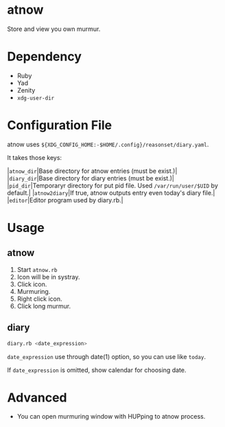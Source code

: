 # atnow

Store and view you own murmur.

# Dependency

* Ruby
* Yad
* Zenity
* `xdg-user-dir`

# Configuration File

atnow uses `${XDG_CONFIG_HOME:-$HOME/.config}/reasonset/diary.yaml`.

It takes those keys:

|`atnow_dir`|Base directory for atnow entries (must be exist.)|
|`diary_dir`|Base directory for diary entries (must be exist.)|
|`pid_dir`|Temporaryr directory for put pid file. Used `/var/run/user/$UID` by default.|
|`atnow2diary`|If true, atnow outputs entry even today's diary file.|
|`editor`|Editor program used by diary.rb.|

# Usage

## atnow

1. Start `atnow.rb`
2. Icon will be in systray.
3. Click icon.
4. Murmuring.
5. Right click icon.
6. Click long murmur.

## diary

```bash
diary.rb <date_expression>
```

`date_expression` use through date(1) option, so you can use like `today`.

If `date_expression` is omitted, show calendar for choosing date.

# Advanced

* You can open murmuring window with HUPping to atnow process.
